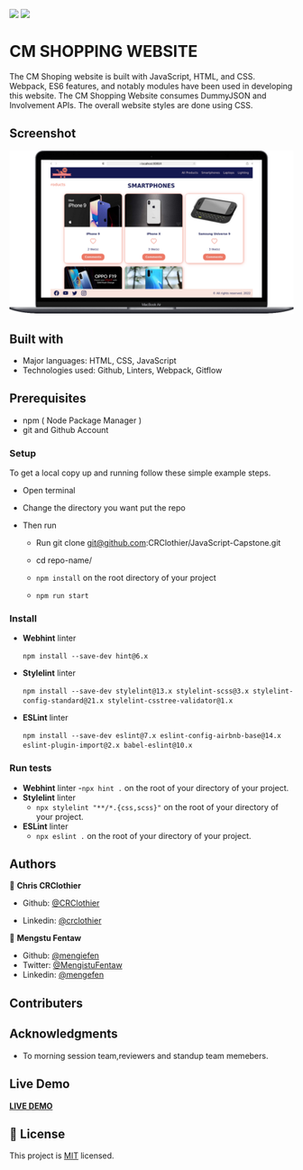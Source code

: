 

![](https://img.shields.io/badge/Microverse-blueviolet) [![](https://img.shields.io/badge/LIVE-DEMO-blue)](https://crclothier.github.io/JavaScript-Capstone/)

# CM SHOPPING WEBSITE
The CM Shoping website is built with JavaScript, HTML, and CSS. Webpack, ES6 features, and notably modules have been used in developing this website. The CM Shopping Website consumes DummyJSON and Involvement APIs.  The overall website styles are done using CSS.

## Screenshot

![screenshot](src/assets/images/screenshot.png)

## Built with

- Major languages: HTML, CSS, JavaScript
- Technologies used: Github, Linters, Webpack, Gitflow

## Prerequisites

- npm ( Node Package Manager )
- git and Github Account

### Setup

To get a local copy up and running follow these simple example steps.

- Open terminal
- Change the directory you want put the repo
- Then run

  - Run git clone git@github.com:CRClothier/JavaScript-Capstone.git

  - cd repo-name/

  - `npm install` on the root directory of your project

  - `npm run start`

### Install

- **Webhint** linter

  `npm install --save-dev hint@6.x`

- **Stylelint** linter

  `npm install --save-dev stylelint@13.x stylelint-scss@3.x stylelint-config-standard@21.x stylelint-csstree-validator@1.x`

- **ESLint** linter

  `npm install --save-dev eslint@7.x eslint-config-airbnb-base@14.x eslint-plugin-import@2.x babel-eslint@10.x`



### Run tests

- **Webhint** linter -`npx hint .` on the root of your directory of your project.
- **Stylelint** linter
  - `npx stylelint "**/*.{css,scss}"` on the root of your directory of your project.
- **ESLint** linter
  - `npx eslint .` on the root of your directory of your project.


## Authors

👤 **Chris CRClothier**
- Github: [@CRClothier](https://github.com/CRClothier)

- Linkedin: [@crclothier](https://www.linkedin.com/in/crclothier/)


👤 **Mengstu Fentaw**

- Github: [@mengiefen](https://github.com/mengiefen)
- Twitter: [@MengistuFentaw](https://twitter.com/MengistuFentaw)
- Linkedin: [@mengefen](https://www.linkedin.com/in/mengefen/)

## Contributers

## Acknowledgments

- To morning session team,reviewers and standup team memebers.

## Live Demo

**[LIVE DEMO](https://crclothier.github.io/JavaScript-Capstone/)**

## 📝 License

This project is [MIT](./MIT.md) licensed.
